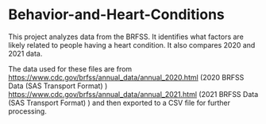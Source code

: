 # Behavior-and-Heart-Conditions
This project analyzes data from the BRFSS. It identifies what factors are likely related to people having a heart condition. It also compares 2020 and 2021 data.


The data used for these files are from
https://www.cdc.gov/brfss/annual_data/annual_2020.html (2020 BRFSS Data (SAS Transport Format) ) 
https://www.cdc.gov/brfss/annual_data/annual_2021.html (2021 BRFSS Data (SAS Transport Format) )
and then exported to a CSV file for further processing.
